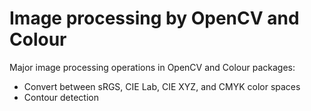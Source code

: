 # Image processing by OpenCV and Colour #

Major image processing operations in OpenCV and Colour packages:
- Convert between sRGS, CIE Lab, CIE XYZ, and CMYK color spaces
- Contour detection
